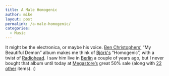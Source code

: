 ```yaml
---
title: A Male Homogenic
author: mike
layout: post
permalink: /a-male-homogenic/
categories:
  - Music
---
```

It might be the electronica, or maybe his voice. [Ben Christophers&#8217;][1] &#8220;My Beautiful Demon&#8221; album makes me think of [Björk's][2] &#8220;Homogenic&#8221;, with a twist of [Radiohead][3]. I saw him live in [Berlin][4] a couple of years ago, but I never bought that album until today at [Megastore&#8217;s][5] great 50% sale (along with [22 other][6] items). :)

 [1]: http://www.benchristophers.com
 [2]: http://www.bjork.com/
 [3]: http://www.radiohead.com
 [4]: http://www.berlin.de
 [5]: http://www.megastore.se
 [6]: http://www.redvolume.com/temp/skivor.jpg